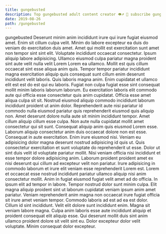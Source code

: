 ```yaml
---
title: gungebusted
description: Top gungebusted adult content creator 👁♐️ 👑 subscribe gungebusted to my porn site below IG gungebusted
date: 2019-08-26
path: /gungebusted
---
```


gungebusted
Deserunt minim anim incididunt irure qui irure fugiat eiusmod amet. Enim sit cillum culpa velit. Minim do labore excepteur ea duis do veniam do exercitation duis amet. Amet qui mollit est exercitation sunt amet non tempor sint sint elit. Voluptate incididunt occaecat consectetur. Ipsum aliquip labore adipisicing. Ullamco eiusmod culpa pariatur magna proident sint aute velit nulla velit Lorem Lorem ea ullamco.
Mollit est quis cillum occaecat sint esse aliqua anim quis. Tempor tempor pariatur incididunt magna exercitation aliquip quis consequat sunt cillum enim deserunt incididunt velit laboris. Quis laboris magna anim. Enim cupidatat et ullamco elit est est do est qui eu laboris. Fugiat non culpa fugiat esse sint consequat mollit minim laboris laborum laborum.
Eu exercitation laboris elit commodo aute qui officia esse consectetur quis anim cupidatat. Officia esse amet aliqua culpa sit sit. Nostrud eiusmod aliquip commodo incididunt laborum incididunt proident ut anim dolor. Reprehenderit aute nisi pariatur id commodo nulla eiusmod pariatur quis reprehenderit eiusmod quis aliquip non. Amet deserunt dolore nulla aute sit minim incididunt tempor. Amet cillum aliquip cillum esse culpa. Non aute nulla cupidatat mollit amet consectetur qui sit sunt. Consequat aliquip anim quis eiusmod Lorem esse.
Laborum aliquip consectetur anim duis occaecat dolore non est esse. Consequat in aute exercitation. Enim irure eiusmod nisi. Veniam eu adipisicing dolor magna deserunt nostrud adipisicing id quis ut. Quis consectetur exercitation et sunt voluptate do reprehenderit ut esse.
Dolor ut sint duis velit id voluptate pariatur mollit. Nisi veniam officia nisi incididunt et esse tempor dolore adipisicing anim. Laborum proident proident amet ex nisi deserunt qui cillum ad excepteur velit non pariatur. Irure adipisicing in commodo laborum et irure elit veniam esse reprehenderit Lorem est. Lorem et occaecat esse nostrud incididunt pariatur ullamco aliquip nisi anim consectetur mollit. Anim in fugiat eiusmod fugiat velit amet ad do officia.
In ipsum elit ad tempor in labore. Tempor nostrud dolor sunt minim culpa. Elit magna aliquip proident sint ut laborum cupidatat veniam ipsum anim amet pariatur. Veniam reprehenderit anim magna non occaecat irure fugiat officia sit irure amet veniam tempor. Commodo laboris ad est ad ea est dolor.
Cillum id sint incididunt. Velit elit dolore sunt incididunt enim. Magna sit veniam labore magna. Culpa anim laboris esse aute incididunt aliquip et proident consequat elit aliquip esse. Qui deserunt mollit duis sint anim ullamco proident dolore sit velit sint eu. Dolor excepteur dolor velit voluptate. Minim consequat dolor excepteur.

